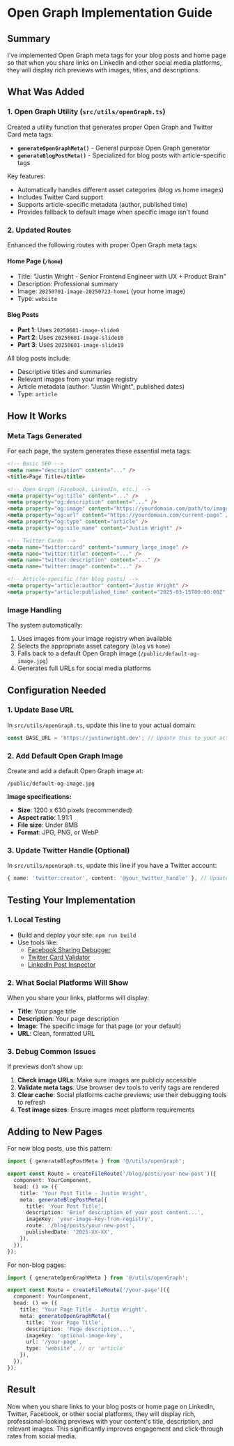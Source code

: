 # Open Graph Implementation Guide

## Summary

I've implemented Open Graph meta tags for your blog posts and home page so that when you share links on LinkedIn and other social media platforms, they will display rich previews with images, titles, and descriptions.

## What Was Added

### 1. Open Graph Utility (`src/utils/openGraph.ts`)

Created a utility function that generates proper Open Graph and Twitter Card meta tags:

- **`generateOpenGraphMeta()`** - General purpose Open Graph generator
- **`generateBlogPostMeta()`** - Specialized for blog posts with article-specific tags

Key features:

- Automatically handles different asset categories (blog vs home images)
- Includes Twitter Card support
- Supports article-specific metadata (author, published time)
- Provides fallback to default image when specific image isn't found

### 2. Updated Routes

Enhanced the following routes with proper Open Graph meta tags:

#### Home Page (`/home`)

- Title: "Justin Wright - Senior Frontend Engineer with UX + Product Brain"
- Description: Professional summary
- Image: `20250701-image-20250723-home1` (your home image)
- Type: `website`

#### Blog Posts

- **Part 1**: Uses `20250601-image-slide0`
- **Part 2**: Uses `20250601-image-slide10`
- **Part 3**: Uses `20250601-image-slide19`

All blog posts include:

- Descriptive titles and summaries
- Relevant images from your image registry
- Article metadata (author: "Justin Wright", published dates)
- Type: `article`

## How It Works

### Meta Tags Generated

For each page, the system generates these essential meta tags:

```html
<!-- Basic SEO -->
<meta name="description" content="..." />
<title>Page Title</title>

<!-- Open Graph (Facebook, LinkedIn, etc.) -->
<meta property="og:title" content="..." />
<meta property="og:description" content="..." />
<meta property="og:image" content="https://yourdomain.com/path/to/image.webp" />
<meta property="og:url" content="https://yourdomain.com/current-page" />
<meta property="og:type" content="article" />
<meta property="og:site_name" content="Justin Wright" />

<!-- Twitter Cards -->
<meta name="twitter:card" content="summary_large_image" />
<meta name="twitter:title" content="..." />
<meta name="twitter:description" content="..." />
<meta name="twitter:image" content="..." />

<!-- Article-specific (for blog posts) -->
<meta property="article:author" content="Justin Wright" />
<meta property="article:published_time" content="2025-03-15T00:00:00Z" />
```

### Image Handling

The system automatically:

1. Uses images from your image registry when available
2. Selects the appropriate asset category (`blog` vs `home`)
3. Falls back to a default Open Graph image (`/public/default-og-image.jpg`)
4. Generates full URLs for social media platforms

## Configuration Needed

### 1. Update Base URL

In `src/utils/openGraph.ts`, update this line to your actual domain:

```typescript
const BASE_URL = 'https://justinwright.dev'; // Update this to your actual domain
```

### 2. Add Default Open Graph Image

Create and add a default Open Graph image at:

```
/public/default-og-image.jpg
```

**Image specifications:**

- **Size**: 1200 x 630 pixels (recommended)
- **Aspect ratio**: 1.91:1
- **File size**: Under 8MB
- **Format**: JPG, PNG, or WebP

### 3. Update Twitter Handle (Optional)

In `src/utils/openGraph.ts`, update this line if you have a Twitter account:

```typescript
{ name: 'twitter:creator', content: '@your_twitter_handle' }, // Update this
```

## Testing Your Implementation

### 1. Local Testing

- Build and deploy your site: `npm run build`
- Use tools like:
  - [Facebook Sharing Debugger](https://developers.facebook.com/tools/debug/)
  - [Twitter Card Validator](https://cards-dev.twitter.com/validator)
  - [LinkedIn Post Inspector](https://www.linkedin.com/post-inspector/)

### 2. What Social Platforms Will Show

When you share your links, platforms will display:

- **Title**: Your page title
- **Description**: Your page description
- **Image**: The specific image for that page (or your default)
- **URL**: Clean, formatted URL

### 3. Debug Common Issues

If previews don't show up:

1. **Check image URLs**: Make sure images are publicly accessible
2. **Validate meta tags**: Use browser dev tools to verify tags are rendered
3. **Clear cache**: Social platforms cache previews; use their debugging tools to refresh
4. **Test image sizes**: Ensure images meet platform requirements

## Adding to New Pages

For new blog posts, use this pattern:

```typescript
import { generateBlogPostMeta } from '@/utils/openGraph';

export const Route = createFileRoute('/blog/posts/your-new-post')({
  component: YourComponent,
  head: () => ({
    title: 'Your Post Title - Justin Wright',
    meta: generateBlogPostMeta({
      title: 'Your Post Title',
      description: 'Brief description of your post content...',
      imageKey: 'your-image-key-from-registry',
      route: '/blog/posts/your-new-post',
      publishedDate: '2025-XX-XX',
    }),
  }),
});
```

For non-blog pages:

```typescript
import { generateOpenGraphMeta } from '@/utils/openGraph';

export const Route = createFileRoute('/your-page')({
  component: YourComponent,
  head: () => ({
    title: 'Your Page Title - Justin Wright',
    meta: generateOpenGraphMeta({
      title: 'Your Page Title',
      description: 'Page description...',
      imageKey: 'optional-image-key',
      url: '/your-page',
      type: 'website', // or 'article'
    }),
  }),
});
```

## Result

Now when you share links to your blog posts or home page on LinkedIn, Twitter, Facebook, or other social platforms, they will display rich, professional-looking previews with your content's title, description, and relevant images. This significantly improves engagement and click-through rates from social media.
